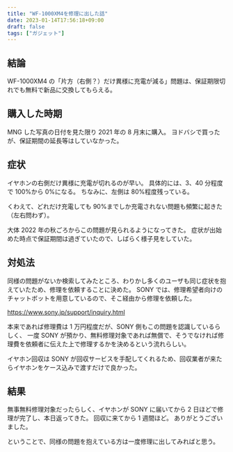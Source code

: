 ```yaml
---
title: "WF-1000XM4を修理に出した話"
date: 2023-01-14T17:56:18+09:00
draft: false
tags: ["ガジェット"]
---
```


## 結論

WF-1000XM4 の「片方（右側？）だけ異様に充電が減る」問題は、保証期限切れでも無料で新品に交換してもらえる。

## 購入した時期

MNG した写真の日付を見た限り 2021 年の 8 月末に購入。
ヨドバシで買ったが、保証期間の延長等はしていなかった。

## 症状

イヤホンの右側だけ異様に充電が切れるのが早い。
具体的には、3、40 分程度で 100%から 0%になる。
ちなみに、左側は 80%程度残っている。

くわえて、どれだけ充電しても 90%までしか充電されない問題も頻繁に起きた（左右問わず）。

大体 2022 年の秋ごろからこの問題が見られるようになってきた。
症状が出始めた時点で保証期間は過ぎていたので、しばらく様子見をしていた。

## 対処法

同様の問題がないか検索してみたところ、わりかし多くのユーザも同じ症状を抱えていたため、修理を依頼することに決めた。
SONY では、修理希望者向けのチャットボットを用意しているので、そこ経由から修理を依頼した。

https://www.sony.jp/support/inquiry.html

本来であれば修理費は 1 万円程度だが、SONY 側もこの問題を認識しているらしく、
一度 SONY が預かり、無料修理対象であれば無償で、そうでなければ修理費を依頼者に伝えた上で修理するかを決めるという流れらしい。

イヤホン回収は SONY が回収サービスを手配してくれるため、回収業者が来たらイヤホンをケース込みで渡すだけで良かった。

## 結果

無事無料修理対象だったらしく、イヤホンが SONY に届いてから 2 日ほどで修理が完了し、本日返ってきた。
回収に来てから 1 週間ほど。
ありがとうございました。

ということで、同様の問題を抱えている方は一度修理に出してみればと思う。
